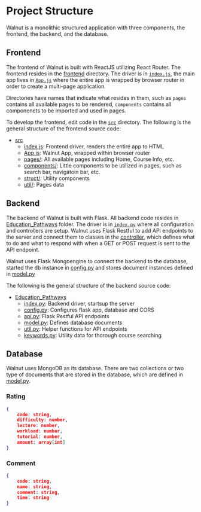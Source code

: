 # Project Structure

Walnut is a monolithic structured application with three components, the frontend, the backend, and the database.

## Frontend

The frontend of Walnut is built with ReactJS utilizing React Router. The frontend resides in the [frontend](/Education_Pathways/frontend/) directory. The driver is in [`index.js`](/Education_Pathways/frontend/src/index.js), the main app lives in [`App.js`](/Education_Pathways/frontend/src/App.js) where the entire app is wrapped by browser router in order to create a multi-page application.

Directories have names that indicate what resides in them, such as `pages` contains all available pages to be rendered, `components` contains all componenets to be imported and used in pages.

To develop the frontend, edit code in the [`src`](/Education_Pathways/frontend/src/) directory. The following is the general structure of the frontend source code:

- [src](/Education_Pathways/frontend/src/)
  - [index.js](/Education_Pathways/frontend/src/index.js): Frontend driver, renders the entire app to HTML
  - [App.js](/Education_Pathways/frontend/src/App.js): Walnut App, wrapped within browser router
  - [pages/](/Education_Pathways/frontend/src/pages/): All available pages including Home, Course Info, etc.
  - [components/](/Education_Pathways/frontend/src/components/): Little components to be utilized in pages, such as search bar, navigatoin bar, etc.
  - [struct/](/Education_Pathways/frontend/src/struct/): Utility components
  - [util/](/Education_Pathways/frontend/src/util/): Pages data

## Backend

The backend of Walnut is built with Flask. All backend code resides in [Education_Pathways](/Education_Pathways/) folder. The driver is in [`index.py`](/Education_Pathways/index.py) where all configuration and controllers are setup. Walnut uses Flask Restful to add API endpoints to the server and connect them to classes in the [controller](/Education_Pathways/api.py), which defines what to do and what to respond with when a GET or POST request is sent to the API endpoint.

Walnut uses Flask Mongoengine to connect the backend to the database, started the db instance in [config.py](/Education_Pathways/config.py) and stores document instances defined in [model.py](/Education_Pathways/model.py)

The following is the general structure of the backend source code:

- [Education_Pathways](/Education_Pathways/)
  - [index.py](/Education_Pathways/index.py): Backend driver, startsup the server
  - [config.py](/Education_Pathways/config.py): Configures flask app, database and CORS
  - [api.py](/Education_Pathways/api.py): Flask Restful API endpoints
  - [model.py](/Education_Pathways/model.py): Defines database documents
  - [util.py](/Education_Pathways/util.py): Helper functions for API endpoints
  - [keywords.py](/Education_Pathways/keywords.py): Utility data for thorough course searching

## Database

Walnut uses MongoDB as its database. There are two collections or two type of documents that are stored in the database, which are defined in [model.py](/Education_Pathways/model.py).

### Rating

```JSON
{
    code: string,
    difficulty: number,
    lecture: number,
    workload: number,
    tutorial: number,
    amount: array[int]
}
```

### Comment

```JSON
{
    code: string,
    name: string,
    comment: string,
    time: string
}
```
